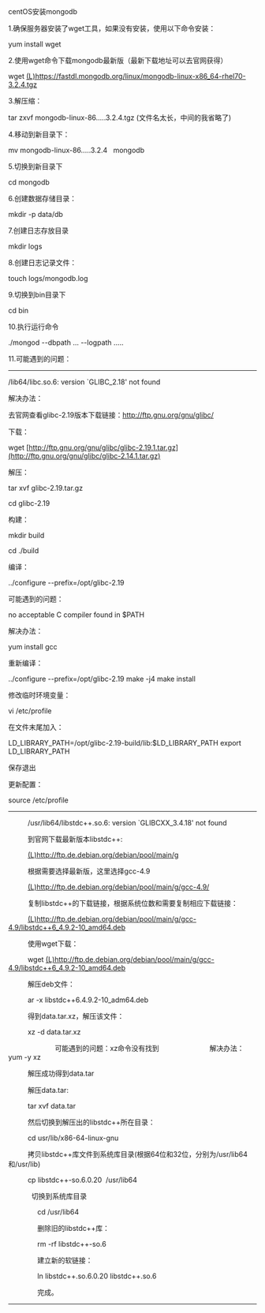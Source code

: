 centOS安装mongodb

1.确保服务器安装了wget工具，如果没有安装，使用以下命令安装：

yum install wget

2.使用wget命令下载mongodb最新版（最新下载地址可以去官网获得）

wget [(L)](https://fastdl.mongodb.org/linux/mongodb-linux-x86_64-rhel70-3.2.4.tgz)https://fastdl.mongodb.org/linux/mongodb-linux-x86_64-rhel70-3.2.4.tgz

3.解压缩：

tar zxvf mongodb-linux-86.....3.2.4.tgz (文件名太长，中间的我省略了)

4.移动到新目录下：

mv mongodb-linux-86.....3.2.4   mongodb

5.切换到新目录下

cd mongodb

6.创建数据存储目录：

mkdir -p data/db

7.创建日志存放目录

mkdir logs

8.创建日志记录文件：

touch logs/mongodb.log

9.切换到bin目录下

cd bin

10.执行运行命令

./mongod --dbpath ... --logpath .....

11.可能遇到的问题：

* * *

/lib64/libc.so.6: version `GLIBC_2.18' not found

解决办法：

去官网查看glibc-2.19版本下载链接：http://ftp.gnu.org/gnu/glibc/

下载：

wget [http://ftp.gnu.org/gnu/glibc/glibc-2.19.1.tar.gz](http://ftp.gnu.org/gnu/glibc/glibc-2.14.1.tar.gz)

解压：

tar xvf glibc-2.19.tar.gz

cd glibc-2.19

构建：

mkdir build

cd ./build

编译：

../configure --prefix=/opt/glibc-2.19

可能遇到的问题：

no acceptable C compiler found in $PATH

解决办法：

yum install gcc

重新编译：

../configure --prefix=/opt/glibc-2.19
make -j4
make install

修改临时环境变量：

vi /etc/profile

在文件末尾加入：

LD_LIBRARY_PATH=/opt/glibc-2.19-build/lib:$LD_LIBRARY_PATH
export LD_LIBRARY_PATH

保存退出

更新配置：

source /etc/profile

* * *

          /usr/lib64/libstdc++.so.6: version `GLIBCXX_3.4.18' not found

          到官网下载最新版本libstdc++:

          [(L)](http://ftp.de.debian.org/debian/pool/main/g)http://ftp.de.debian.org/debian/pool/main/g

          根据需要选择最新版，这里选择gcc-4.9

          [(L)](http://ftp.de.debian.org/debian/pool/main/g/gcc-4.9/)http://ftp.de.debian.org/debian/pool/main/g/gcc-4.9/

          复制libstdc++的下载链接，根据系统位数和需要复制相应下载链接：

          [(L)](http://ftp.de.debian.org/debian/pool/main/g/gcc-4.9/libstdc++6_4.9.2-10_amd64.deb)http://ftp.de.debian.org/debian/pool/main/g/gcc-4.9/libstdc++6_4.9.2-10_amd64.deb

          使用wget下载：

          wget [(L)](http://ftp.de.debian.org/debian/pool/main/g/gcc-4.9/libstdc++6_4.9.2-10_amd64.deb)http://ftp.de.debian.org/debian/pool/main/g/gcc-4.9/libstdc++6_4.9.2-10_amd64.deb

          解压deb文件：

          ar -x libstdc++6.4.9.2-10_adm64.deb

          得到data.tar.xz，解压该文件：

          xz -d data.tar.xz

                        可能遇到的问题：xz命令没有找到
                         解决办法：yum -y xz

          解压成功得到data.tar

          解压data.tar:

          tar xvf data.tar

          然后切换到解压出的libstdc++所在目录：

          cd usr/lib/x86-64-linux-gnu

          拷贝libstdc++库文件到系统库目录(根据64位和32位，分别为/usr/lib64和/usr/lib)

          cp libstdc++-so.6.0.20  /usr/lib64

            切换到系统库目录

               cd /usr/lib64

               删除旧的libstdc++库：

               rm -rf libstdc++-so.6

               建立新的软链接：

               ln libstdc++.so.6.0.20 libstdc++.so.6

               完成。

* * *